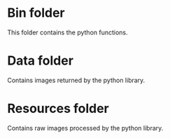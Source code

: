 # Bin folder
This folder contains the python functions.

# Data folder
Contains images returned by the python library.

# Resources folder
Contains raw images processed by the python library.
